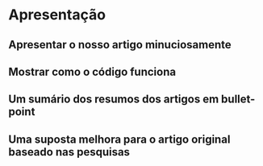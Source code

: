 # Apresentação

## Apresentar o nosso artigo minuciosamente

## Mostrar como o código funciona

## Um sumário dos resumos dos artigos em bullet-point

## Uma suposta melhora para o artigo original baseado nas pesquisas